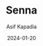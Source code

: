---
title: Senna
subtitle: Asif Kapadia
year: 2010
type: Movie
link: https://www.themoviedb.org/movie/58496-senna
image: ./images/senna.jpg
date: 2024-01-20
---